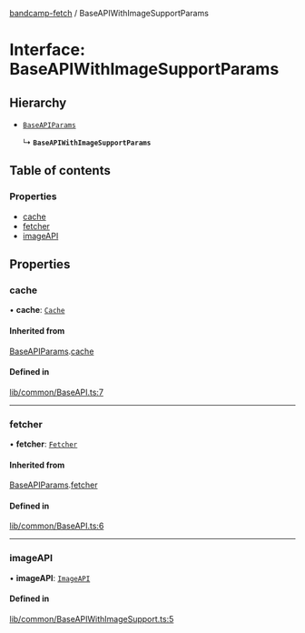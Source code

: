 [bandcamp-fetch](../README.md) / BaseAPIWithImageSupportParams

# Interface: BaseAPIWithImageSupportParams

## Hierarchy

- [`BaseAPIParams`](BaseAPIParams.md)

  ↳ **`BaseAPIWithImageSupportParams`**

## Table of contents

### Properties

- [cache](BaseAPIWithImageSupportParams.md#cache)
- [fetcher](BaseAPIWithImageSupportParams.md#fetcher)
- [imageAPI](BaseAPIWithImageSupportParams.md#imageapi)

## Properties

### cache

• **cache**: [`Cache`](../classes/Cache.md)

#### Inherited from

[BaseAPIParams](BaseAPIParams.md).[cache](BaseAPIParams.md#cache)

#### Defined in

[lib/common/BaseAPI.ts:7](https://github.com/patrickkfkan/bandcamp-fetch/blob/7bb1899/src/lib/common/BaseAPI.ts#L7)

___

### fetcher

• **fetcher**: [`Fetcher`](../classes/Fetcher.md)

#### Inherited from

[BaseAPIParams](BaseAPIParams.md).[fetcher](BaseAPIParams.md#fetcher)

#### Defined in

[lib/common/BaseAPI.ts:6](https://github.com/patrickkfkan/bandcamp-fetch/blob/7bb1899/src/lib/common/BaseAPI.ts#L6)

___

### imageAPI

• **imageAPI**: [`ImageAPI`](../classes/ImageAPI.md)

#### Defined in

[lib/common/BaseAPIWithImageSupport.ts:5](https://github.com/patrickkfkan/bandcamp-fetch/blob/7bb1899/src/lib/common/BaseAPIWithImageSupport.ts#L5)

